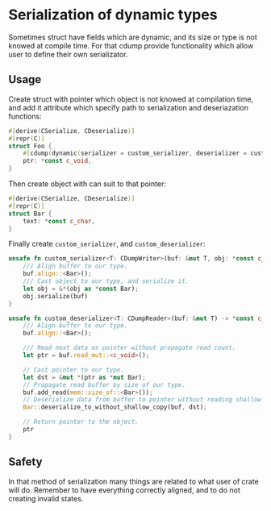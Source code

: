# Serialization of dynamic types

Sometimes struct have fields which are dynamic, and its size or type is not knowed at compile time. For that cdump provide functionality which allow user to define their own serializator.

## Usage
Create struct with pointer which object is not knowed at compilation time, and add it attribute which specify path to serialization and deseriazation functions:
```rust
#[derive(CSerialize, CDeserialize)]
#[repr(C)]
struct Foo {
    #[cdump(dynamic(serializer = custom_serializer, deserializer = custom_deserializer))]
    ptr: *const c_void,
}
```

Then create object with can suit to that pointer:
```rust
#[derive(CSerialize, CDeserialize)]
#[repr(C)]
struct Bar {
    text: *const c_char,
}
```

Finally create `custom_serializer`, and `custom_deserializer`:
```rust
unsafe fn custom_serializer<T: CDumpWriter>(buf: &mut T, obj: *const c_void) {
    /// Align buffer to our type.
    buf.align::<Bar>();
    /// Cast object to our type, and serialize it.
    let obj = &*(obj as *const Bar);
    obj.serialize(buf)
}

unsafe fn custom_deserializer<T: CDumpReader>(buf: &mut T) -> *const c_void {
    /// Align buffer to our type.
    buf.align::<Bar>();

    /// Read next data as pointer without propagate read count.
    let ptr = buf.read_mut::<c_void>();

    // Cast pointer to our type.
    let dst = &mut *(ptr as *mut Bar);
    // Propagate read buffer by size of our type.
    buf.add_read(mem::size_of::<Bar>());
    // Deserialize data from buffer to pointer without reading shallow data. This is because under our pointer data of shallow copy already exists.
    Bar::deserialize_to_without_shallow_copy(buf, dst);

    // Return pointer to the object.
    ptr
}
```

## Safety
In that method of serialization many things are related to what user of crate will do. Remember to have everything correctly aligned, and to do not creating invalid states.

